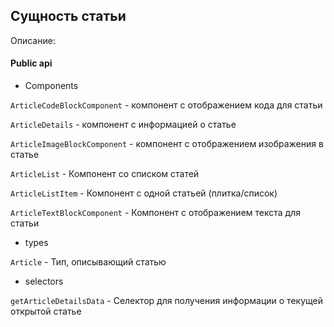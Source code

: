 ## Сущность статьи

Описание:

#### Public api

-   Components

`ArticleCodeBlockComponent` - компонент с отображением кода для статьи

`ArticleDetails` - компонент с информацией о статье

`ArticleImageBlockComponent` - компонент с отображением изображения в статье

`ArticleList` - Компонент со списком статей

`ArticleListItem` - Компонент с одной статьей (плитка/список)

`ArticleTextBlockComponent` - Компонент с отображением текста для статьи

-   types

`Article` - Тип, описывающий статью

-   selectors

`getArticleDetailsData` - Селектор для получения информации о текущей открытой статье
